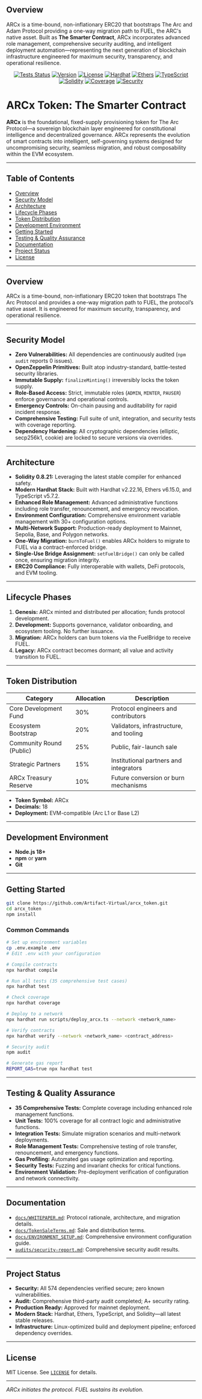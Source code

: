 ## Overview

ARCx is a time-bound, non-inflationary ERC20  that bootstraps The Arc and Adam Protocol providing a one-way migration path to FUEL, the ARC's native asset. Built as **The Smarter Contract**, ARCx incorporates advanced role management, comprehensive security auditing, and intelligent deployment automation—representing the next generation of blockchain infrastructure engineered for maximum security, transparency, and operational resilience. 

<!-- Badges -->
<p align="center">
    <a href="https://github.com/Artifact-Virtual/arcx_token"><img src="https://img.shields.io/badge/Tests-35%20passing-brightgreen?logo=github" alt="Tests Status"></a>
    <a href="https://github.com/Artifact-Virtual/arcx_token"><img src="https://img.shields.io/github/package-json/v/Artifact-Virtual/arcx_token?label=Version&logo=npm" alt="Version"></a>
    <a href="https://github.com/Artifact-Virtual/arcx_token/blob/main/LICENSE"><img src="https://img.shields.io/github/license/Artifact-Virtual/arcx_token?label=License" alt="License"></a>
    <a href="https://hardhat.org/"><img src="https://img.shields.io/badge/Hardhat-v2.22.16-blue?logo=ethereum" alt="Hardhat"></a>
    <a href="https://www.npmjs.com/package/ethers"><img src="https://img.shields.io/badge/Ethers-v6.15.0-4e5d94?logo=ethereum" alt="Ethers"></a>
    <a href="https://www.typescriptlang.org/"><img src="https://img.shields.io/badge/TypeScript-v5.7.2-3178c6?logo=typescript" alt="TypeScript"></a>
    <a href="https://soliditylang.org/"><img src="https://img.shields.io/badge/Solidity-0.8.21-black?logo=solidity" alt="Solidity"></a>
    <a href="#testing--quality-assurance"><img src="https://img.shields.io/badge/Coverage-100%25-brightgreen?logo=codecov" alt="Coverage"></a>
    <a href="#security-model"><img src="https://img.shields.io/badge/Security-0%20vulnerabilities-brightgreen?logo=shield" alt="Security"></a>
   
</p>

# ARCx Token: The Smarter Contract

**ARCx** is the foundational, fixed-supply provisioning token for The Arc Protocol—a sovereign blockchain layer engineered for constitutional intelligence and decentralized governance. ARCx represents the evolution of smart contracts into intelligent, self-governing systems designed for uncompromising security, seamless migration, and robust composability within the EVM ecosystem.

---

## Table of Contents

- [Overview](#overview)
- [Security Model](#security-model)
- [Architecture](#architecture)
- [Lifecycle Phases](#lifecycle-phases)
- [Token Distribution](#token-distribution)
- [Development Environment](#development-environment)
- [Getting Started](#getting-started)
- [Testing & Quality Assurance](#testing--quality-assurance)
- [Documentation](#documentation)
- [Project Status](#project-status)
- [License](#license)

---

## Overview

ARCx is a time-bound, non-inflationary ERC20 token that bootstraps The Arc Protocol and provides a one-way migration path to FUEL, the protocol’s native asset. It is engineered for maximum security, transparency, and operational resilience.

---

## Security Model

- **Zero Vulnerabilities:** All dependencies are continuously audited (`npm audit` reports 0 issues).
- **OpenZeppelin Primitives:** Built atop industry-standard, battle-tested security libraries.
- **Immutable Supply:** `finalizeMinting()` irreversibly locks the token supply.
- **Role-Based Access:** Strict, immutable roles (`ADMIN`, `MINTER`, `PAUSER`) enforce governance and operational controls.
- **Emergency Controls:** On-chain pausing and auditability for rapid incident response.
- **Comprehensive Testing:** Full suite of unit, integration, and security tests with coverage reporting.
- **Dependency Hardening:** All cryptographic dependencies (elliptic, secp256k1, cookie) are locked to secure versions via overrides.

---

## Architecture

- **Solidity 0.8.21:** Leveraging the latest stable compiler for enhanced safety.
- **Modern Hardhat Stack:** Built with Hardhat v2.22.16, Ethers v6.15.0, and TypeScript v5.7.2.
- **Enhanced Role Management:** Advanced administrative functions including role transfer, renouncement, and emergency revocation.
- **Environment Configuration:** Comprehensive environment variable management with 30+ configuration options.
- **Multi-Network Support:** Production-ready deployment to Mainnet, Sepolia, Base, and Polygon networks.
- **One-Way Migration:** `burnToFuel()` enables ARCx holders to migrate to FUEL via a contract-enforced bridge.
- **Single-Use Bridge Assignment:** `setFuelBridge()` can only be called once, ensuring migration integrity.
- **ERC20 Compliance:** Fully interoperable with wallets, DeFi protocols, and EVM tooling.

---

## Lifecycle Phases

1. **Genesis:** ARCx minted and distributed per allocation; funds protocol development.
2. **Development:** Supports governance, validator onboarding, and ecosystem tooling. No further issuance.
3. **Migration:** ARCx holders can burn tokens via the FuelBridge to receive FUEL.
4. **Legacy:** ARCx contract becomes dormant; all value and activity transition to FUEL.

---

## Token Distribution

| Category                 | Allocation | Description                                  |
| ------------------------ | ---------- | -------------------------------------------- |
| Core Development Fund    | 30%        | Protocol engineers and contributors          |
| Ecosystem Bootstrap      | 20%        | Validators, infrastructure, and tooling      |
| Community Round (Public) | 25%        | Public, fair-launch sale                     |
| Strategic Partners       | 15%        | Institutional partners and integrators       |
| ARCx Treasury Reserve    | 10%        | Future conversion or burn mechanisms         |

- **Token Symbol:** ARCx
- **Decimals:** 18
- **Deployment:** EVM-compatible (Arc L1 or Base L2)

---

## Development Environment

- **Node.js 18+**
- **npm** or **yarn**
- **Git**

---

## Getting Started

```bash
git clone https://github.com/Artifact-Virtual/arcx_token.git
cd arcx_token
npm install
```

### Common Commands

```bash
# Set up environment variables
cp .env.example .env
# Edit .env with your configuration

# Compile contracts
npx hardhat compile

# Run all tests (35 comprehensive test cases)
npx hardhat test

# Check coverage
npx hardhat coverage

# Deploy to a network
npx hardhat run scripts/deploy_arcx.ts --network <network_name>

# Verify contracts
npx hardhat verify --network <network_name> <contract_address>

# Security audit
npm audit

# Generate gas report
REPORT_GAS=true npx hardhat test
```

---

## Testing & Quality Assurance

- **35 Comprehensive Tests:** Complete coverage including enhanced role management functions.
- **Unit Tests:** 100% coverage for all contract logic and administrative functions.
- **Integration Tests:** Simulate migration scenarios and multi-network deployments.
- **Role Management Tests:** Comprehensive testing of role transfer, renouncement, and emergency functions.
- **Gas Profiling:** Automated gas usage optimization and reporting.
- **Security Tests:** Fuzzing and invariant checks for critical functions.
- **Environment Validation:** Pre-deployment verification of configuration and network connectivity.

---

## Documentation

- [`docs/WHITEPAPER.md`](docs/WHITEPAPER.md): Protocol rationale, architecture, and migration details.
- [`docs/TokenSaleTerms.md`](docs/TokenSaleTerms.md): Sale and distribution terms.
- [`docs/ENVIRONMENT_SETUP.md`](docs/ENVIRONMENT_SETUP.md): Comprehensive environment configuration guide.
- [`audits/security-report.md`](audits/security-report.md): Comprehensive security audit results.

---

## Project Status

- **Security:** All 574 dependencies verified secure; zero known vulnerabilities.
- **Audit:** Comprehensive third-party audit completed; A+ security rating.
- **Production Ready:** Approved for mainnet deployment.
- **Modern Stack:** Hardhat, Ethers, TypeScript, and Solidity—all latest stable releases.
- **Infrastructure:** Linux-optimized build and deployment pipeline; enforced dependency overrides.

---

## License

MIT License. See [`LICENSE`](LICENSE) for details.

---

*ARCx initiates the protocol. FUEL sustains its evolution.*
